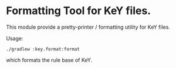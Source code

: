 # Formatting Tool for KeY files.

This module provide a pretty-printer / formatting utility for KeY files. 

Usage: 

```
./gradlew :key.format:format
```

which formats the rule base of KeY. 
